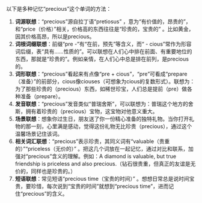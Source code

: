以下是多种记忆“precious”这个单词的方法：
1. **词源联想**：“precious”源自拉丁语“pretiosus” ，意为“有价值的，昂贵的”，和“price（价格）”相关，价格高的东西往往是“珍贵的，宝贵的” 。比如黄金，因其价格高昂，所以是precious。
2. **词根词缀联想**：前缀“pre -”有“在前，预先”等含义，而“ - cious”常作为形容词后缀，表“具有……性质的”。可以联想在人们心中排在前面、有重要地位的东西，那就是“珍贵的”。例如亲情，在人们心中总是排在前列，是precious的。
3. **词形联想**：“precious”看起来有点像“pre + cious”，“pre”可看成“prepare（准备）”的前部分，cious像ciouses（可想象为cious的复数形式）。联想为：为了那些珍贵的（precious）东西，如稀世珍宝，人们总是提前（pre）做各种准备（prepare）。
4. **发音联想**：“precious”发音类似“普瑞舍斯”，可以联想为：普瑞这个地方的舍斯，拥有着珍贵的（precious）宝物，这宝物对他意义重大。
5. **场景联想**：想象你过生日，朋友送了你一份精心准备的独特礼物。当你打开礼物的那一刻，心里满是感动，觉得这份礼物无比珍贵（precious），通过这个温馨场景记住该词。
6. **相关词汇联想**：“precious”表示珍贵，其同义词有“valuable（贵重的）”“priceless（无价的）” 。把这几个词放在一起记忆，通过对比和联系，加强对“precious”含义的理解。例如：A diamond is valuable, but true friendship is priceless and also precious.（钻石很贵重，但真正的友谊是无价的，同样也是珍贵的。）
7. **短语联想**：常见短语“precious time（宝贵的时间）” 。想想日常总是说时间宝贵，要珍惜，每次说到“宝贵的时间”就想到“precious time”，进而记住“precious”的含义。 